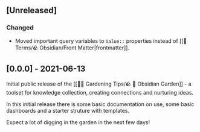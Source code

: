 ## [Unreleased]

### Changed
- Moved important query variables to `Value::` properties instead of [[📇 Terms/🪨 Obsidian/Front Matter|frontmatter]].

## [0.0.0] - 2021-06-13

Initial public release of the [[👩‍🌾 Gardening Tips/🪨 🌳 Obsidian Garden]] - a toolset for knowledge collection, creating connections and nurturing ideas.

In this initial release there is some basic documentation on use, some basic dashboards and a starter struture with templates.

Expect a lot of digging in the garden in the next few days!